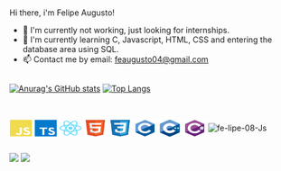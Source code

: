 ### 

Hi there, i'm Felipe Augusto!

- 🔭 I'm currently not working, just looking for internships.
- 🌱 I'm currently learning C, Javascript, HTML, CSS and entering the database area using SQL.
- 📫 Contact me by email: feaugusto04@gmail.com

##

  [![Anurag's GitHub stats](https://github-readme-stats.vercel.app/api?username=fe-lipe-08&show_icons=true&theme=dracula)](https://github.com/anuraghazra/github-readme-stats)
  [![Top Langs](https://github-readme-stats.vercel.app/api/top-langs/?username=fe-lipe-08&show_icons=true&theme=dracula)](https://github.com/anuraghazra&layout=compact)

##

  <div style="display: inline_block"><br>
  <img align="center" alt="fe-lipe-08-Js" height="30" width="40" src="https://raw.githubusercontent.com/devicons/devicon/master/icons/javascript/javascript-plain.svg">     
  <img align="center" alt="fe-lipe-08-Ts" height="30" width="40" src="https://raw.githubusercontent.com/devicons/devicon/master/icons/typescript/typescript-plain.svg">
  <img align="center" alt="fe-lipe-08-React" height="30" width="40" src="https://raw.githubusercontent.com/devicons/devicon/master/icons/react/react-original.svg">
  <img align="center" alt="fe-lipe-08-HTML" height="30" width="40" src="https://raw.githubusercontent.com/devicons/devicon/master/icons/html5/html5-original.svg">
  <img align="center" alt="fe-lipe-08-CSS" height="30" width="40" src="https://raw.githubusercontent.com/devicons/devicon/master/icons/css3/css3-original.svg">
  <img align="center" alt="fe-lipe-08-C" height="30" width="40" src="https://raw.githubusercontent.com/devicons/devicon/master/icons/c/c-original.svg">
  <img align="center" alt="fe-lipe-08-C++" height="30" width="40" src="https://raw.githubusercontent.com/devicons/devicon/master/icons/cplusplus/cplusplus-original.svg">
  <img align="center" alt="fe-lipe-08-Csharp" height="30" width="40" src="https://raw.githubusercontent.com/devicons/devicon/master/icons/csharp/csharp-original.svg">
  <img align="center" alt="fe-lipe-08-Js" height="30" width="40" src="https://cdn.jsdelivr.net/gh/devicons/devicon/icons/python/python-plain.svg"> 
  </div>

   ##

   <div>
  <a href="" target="_blank"><img src="https://img.shields.io/badge/Discord-7289DA?style=for-the-badge&logo=discord&logoColor=white" target="_blank"></a>
  <a href="https://www.linkedin.com/in/felipe-augusto-64b208285" target="_blank"><img src="https://img.shields.io/badge/LinkedIn-0077B5?style=for-the-badge&logo=linkedin&logoColor=white" target="_blank"></a>
   </div>
